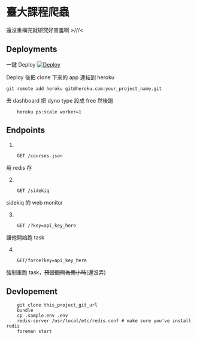臺大課程爬蟲
===========

還沒重構完就研究好害羞啊 >///<

## Deployments

一鍵 Deploy
[![Deploy](https://www.herokucdn.com/deploy/button.png)](https://heroku.com/deploy?template=https://github.com/colorgy/crawler-NTU-course/tree/master)

Deploy 後把 clone 下來的 app 連結到 heroku

```
git remote add heroku git@heroku.com:your_project_name.git
```

去 dashboard 把 dyno type 設成 free 然後跑

```
    heroku ps:scale worker=1
```


## Endpoints

1.
```
    GET /courses.json
```
用 redis 存


2.
```
    GET /sidekiq
```
sidekiq 的 web monitor

3.
```
    GET /?key=api_key_here
```
讓他開始跑 task

4.
```
    GET/force?key=api_key_here
```
強制重跑 task，<del>預設間隔為兩小時</del>(還沒弄)

## Devlopement

```
    git clone this_project_git_url
    bundle
    cp .sample.env .env
    redis-server /usr/local/etc/redis.conf # make sure you've install redis
    foreman start
```
